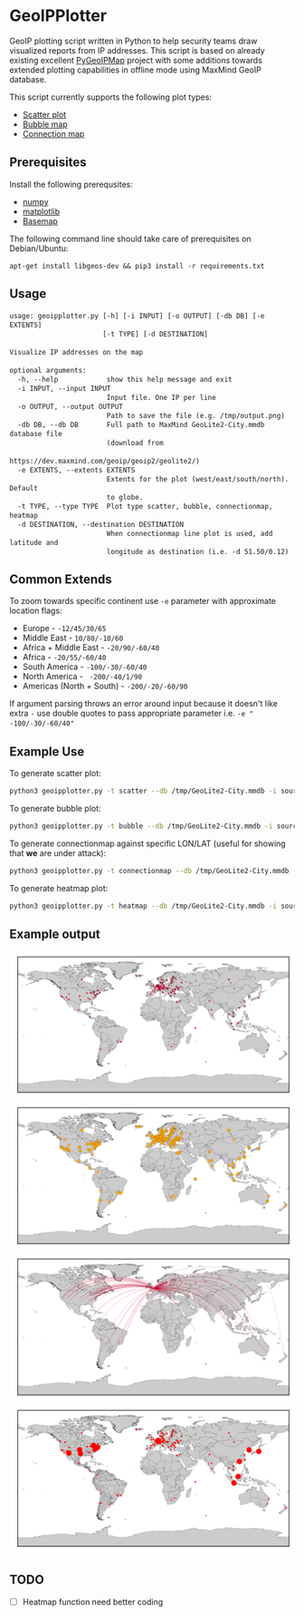 # GeoIPPlotter

GeoIP plotting script written in Python to help security teams draw visualized reports from IP addresses. This script is based on already existing excellent [PyGeoIPMap](https://github.com/pieqq/PyGeoIpMap) project with some additions towards extended plotting capabilities in offline mode using MaxMind GeoIP database.

This script currently supports the following plot types:
- [Scatter plot](https://matplotlib.org/3.2.2/api/_as_gen/matplotlib.pyplot.scatter.html)
- [Bubble map](https://matplotlib.org/3.2.2/api/_as_gen/matplotlib.pyplot.plot.html#matplotlib.pyplot.plot)
- [Connection map](https://en.wikipedia.org/wiki/Great_circle)

## Prerequisites 

Install the following prerequsites:

* [numpy](http://www.numpy.org/)
* [matplotlib](http://matplotlib.org/)
* [Basemap](http://matplotlib.org/basemap/)

The following command line should take care of prerequisites on Debian/Ubuntu:

```
apt-get install libgeos-dev && pip3 install -r requirements.txt
```

## Usage

```
usage: geoipplotter.py [-h] [-i INPUT] [-o OUTPUT] [-db DB] [-e EXTENTS]
                       [-t TYPE] [-d DESTINATION]

Visualize IP addresses on the map

optional arguments:
  -h, --help            show this help message and exit
  -i INPUT, --input INPUT
                        Input file. One IP per line
  -o OUTPUT, --output OUTPUT
                        Path to save the file (e.g. /tmp/output.png)
  -db DB, --db DB       Full path to MaxMind GeoLite2-City.mmdb database file
                        (download from
                        https://dev.maxmind.com/geoip/geoip2/geolite2/)
  -e EXTENTS, --extents EXTENTS
                        Extents for the plot (west/east/south/north). Default
                        to globe.
  -t TYPE, --type TYPE  Plot type scatter, bubble, connectionmap, heatmap
  -d DESTINATION, --destination DESTINATION
                        When connectionmap line plot is used, add latitude and
                        longitude as destination (i.e. -d 51.50/0.12)
```

## Common Extends
To zoom towards specific continent use ```-e``` parameter with approximate location flags:

- Europe - ``` -12/45/30/65 ```
- Middle East - ``` 10/80/-10/60 ```
- Africa + Middle East - ``` -20/90/-60/40 ```
- Africa - ``` -20/55/-60/40 ```
- South America - ``` -100/-30/-60/40 ```
- North America - ```  -200/-40/1/90 ```
- Americas (North + South) - ``` -200/-20/-60/90 ```

If argument parsing throws an error around input because it doesn't like extra ```-``` use double quotes to pass appropriate parameter i.e. ```-e " -100/-30/-60/40"```

## Example Use

To generate scatter plot:
```bash
python3 geoipplotter.py -t scatter --db /tmp/GeoLite2-City.mmdb -i sourceip.txt -o scatter.png
```
To generate bubble plot:
```bash
python3 geoipplotter.py -t bubble --db /tmp/GeoLite2-City.mmdb -i sourceip.txt -o bubble.png
```
To generate connectionmap against specific LON/LAT (useful for showing that **we** are under attack):
```bash
python3 geoipplotter.py -t connectionmap --db /tmp/GeoLite2-City.mmdb -i sourceip.txt -o connectionmap.png -d 51.50/0.12
```
To generate heatmap plot:
```bash
python3 geoipplotter.py -t heatmap --db /tmp/GeoLite2-City.mmdb -i sourceip.txt -o heatmap.png
```

## Example output

![Alt text](samples/scatter.png?raw=true "Scatter plot of IPs")
![Alt text](samples/bubble.png?raw=true "Bubble plot of IPs")
![Alt text](samples/connectionmap.png?raw=true "Connection map plot of IPs")
![Alt text](samples/heatmap.png?raw=true "Heatmap plot of IPs")

## TODO

- [ ] Heatmap function need better coding